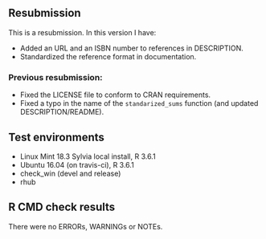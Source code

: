 ## Resubmission
This is a resubmission. In this version I have:
* Added an URL and an ISBN number to references in DESCRIPTION.
* Standardized the reference format in documentation.

### Previous resubmission:
* Fixed the LICENSE file to conform to CRAN requirements.
* Fixed a typo in the name of the `standarized_sums` function (and updated DESCRIPTION/README).

## Test environments
* Linux Mint 18.3 Sylvia local install, R 3.6.1
* Ubuntu 16.04 (on travis-ci), R 3.6.1
* check_win (devel and release)
* rhub

## R CMD check results
There were no ERRORs, WARNINGs or NOTEs.
